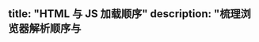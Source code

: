 title: "HTML 与 JS 加载顺序"
description: "梳理浏览器解析顺序与 <script> 的默认行为，区分 defer 与 async 的下载与执行时机及顺序，并给出不阻塞渲染的实践建议。"
publishDate: "2025-09-12"
tags: ["前端", "HTML", "JavaScript", "script", "defer", "async"]
draft: false
type: Post
status: Published
category: 技术分享
---
## 1. 浏览器加载顺序基础
- **HTML 文件从上到下解析**
    
    浏览器解析 HTML，遇到标签就处理，构建 DOM 树。
    
- **遇到** `**<script>**` **标签时默认行为**
    
    默认情况下，浏览器遇到 `<script>` 标签会暂停 HTML 解析，去加载并执行该 JS 脚本，执行完成后继续解析 HTML。
    
- **遇到 CSS 文件时，会先加载 CSS，构建 CSSOM，然后渲染页面**
---
## 2. `<script>` 标签的几种常见写法及加载顺序影响
### 2.1 默认 `<script src="..."></script>`（无属性）
- 浏览器遇到脚本标签时会阻塞 DOM 解析，先下载并执行脚本，执行完成后继续解析后面的 HTML。
- 这会导致页面渲染变慢，尤其脚本较大时。
### 2.2 带 `defer` 属性的 `<script defer src="..."></script>`
- 脚本会异步下载，但会**延迟执行**，直到 HTML 完全解析完毕后，才按顺序执行所有 defer 脚本。
- 适合依赖 DOM 完全构建完毕的脚本。
- 多个 defer 脚本执行顺序和它们在 HTML 中的出现顺序一致。
### 2.3 带 `async` 属性的 `<script async src="..."></script>`
- 脚本异步下载，下载完成后立即执行，不保证执行顺序，且执行时会暂停 HTML 解析。
- 适合不依赖 DOM 或其他脚本的独立脚本。
- 多个 async 脚本的执行顺序是不确定的。
### 2.4 内联 `<script>` 标签（无 `src`）
- 浏览器解析到内联脚本时，立即执行，然后继续解析 HTML。
---
## 3. JS 与 HTML 文件的加载顺序常见场景
|情况|HTML 解析|脚本下载|脚本执行|页面渲染|备注|
|---|---|---|---|---|---|
|内联 `<script>`|阻塞，立即执行|无下载|立即执行|脚本执行后继续|适合短脚本|
|`<script src="..." >`|阻塞，暂停解析|同步下载|同步执行|脚本执行后继续|会阻塞页面，影响性能|
|`<script defer src="...">`|不阻塞，继续解析|异步下载|HTML解析完成后按顺序执行|脚本执行后渲染|推荐加载顺序敏感的脚本|
|`<script async src="...">`|不阻塞，继续解析|异步下载|下载完成立即执行|脚本执行时会暂停HTML解析|不保证执行顺序，适合独立脚本|
---
## 4. 具体示例
```HTML
<!DOCTYPE html>
<html>
<head>
  <script src="a.js"></script> <!-- 解析到这里，暂停，下载a.js，执行a.js，继续 -->
  <script src="b.js" defer></script> <!-- 下载b.js异步，执行延后 -->
  <script src="c.js" async></script> <!-- 下载c.js异步，下载完成立即执行 -->
</head>
<body>
  <h1>标题</h1>
  <script>
    console.log('内联脚本执行');
  </script>
</body>
</html>
```
执行顺序可能是：
- a.js（阻塞执行）
- 内联脚本
- c.js（async，随时执行）
- b.js（defer，页面解析完后按顺序执行）
---
## 5. 建议实践
- **放JS文件于页面底部** `**<body>**` **结束前**，避免阻塞页面渲染。
- **使用** `**defer**` **加载依赖 DOM 的脚本**，保证执行顺序且不阻塞。
- **使用** `**async**` **加载独立脚本**，提高页面加载速度。
- **内联小脚本适用于页面早期逻辑**，如设置变量或小型初始化。
---
